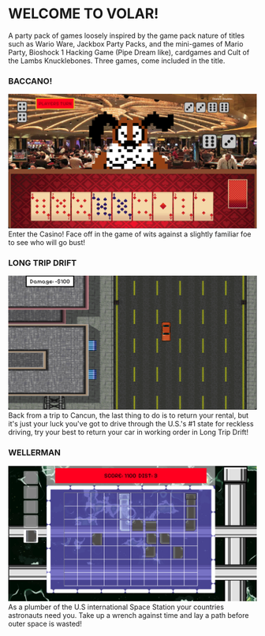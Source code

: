 # WELCOME TO VOLAR! 

A party pack of games loosely inspired by the game pack nature of titles such as Wario Ware, Jackbox Party Packs, and the
mini-games of Mario Party, Bioshock 1 Hacking Game (Pipe Dream like), cardgames and Cult of the Lambs Knucklebones. Three games, come included in the title.

### BACCANO!
![](GroupGame/src/images/gameThumbs/BaccanoThumb.png)
Enter the Casino!  Face off in the game of wits against a slightly familiar foe to see who will go bust! 
<br/>

### LONG TRIP DRIFT
![](GroupGame/src/images/gameThumbs/LTDThumb.png)
Back from a trip to Cancun, the last thing to do is to return your rental, but it's just your luck you've got to drive through the U.S.'s #1 state for reckless driving, try your best to return your car in working order in Long Trip Drift!



### WELLERMAN
![](GroupGame/src/images/gameThumbs/WellermanThumb.png)
As a plumber of the U.S international Space Station your countries astronauts need you. Take up a wrench against time and lay a path before outer space is wasted! 
